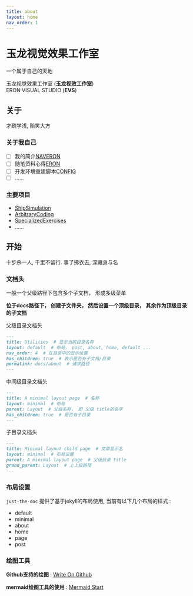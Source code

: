 ```yaml
---
title: about
layout: home
nav_order: 1
---
```


# 玉龙视觉效果工作室

一个属于自己的天地

玉龙视觉效果工作室 (**玉龙视效工作室**)  
ERON VISUAL STUDIO (**EVS**)  

## 关于 

才疏学浅, 贻笑大方

### 关于我自己 

- [ ] 我的简介[NAVERON](https://github.com/NAVERON/NAVERON)  
- [ ] 随笔资料心得[ERON](https://github.com/NAVERON/ERON)  
- [ ] 开发环境重建脚本[CONFIG](https://github.com/NAVERON/CONFIG)  
- [ ] ......

### 主要项目 

- [ShipSimulation](https://github.com/NAVERON/ShipSimulation)  
- [ArbitraryCoding](https://github.com/NAVERON/ArbitraryCoding)  
- [SpecializedExercises](https://github.com/NAVERON/SpecializedExercises)  
- ......

## 开始 

十步杀一人, 千里不留行. 事了拂衣去, 深藏身与名

### 文档头

一般一个父级路径下包含多个子文档， 形成多级菜单

**位于docs路径下， 创建子文件夹， 然后设置一个顶级目录， 其余作为顶级目录的子文档**  

父级目录文档头  

```markdown
---
title: Utilities  # 显示当前目录名称
layout: default  # 布局， post, about, home, default ...
nav_order: 4  # 在目录中的显示位置
has_children: true  # 表示是否有子文档/目录 
permalink: docs/about  # 请求路径
---
```

中间级目录文档头  

```markdown
---
title: A minimal layout page  # 名称
layout: minimal  # 布局
parent: Layout  # 父级名称， 即 父级 title的名字
has_children: true  # 是否有子目录 
---
```

子目录文档头  

```markdown
---
title: Minimal layout child page  # 文章显示名
layout: minimal  # 布局设置
parent: A minimal layout page  # 父级目录 title
grand_parent: Layout  # 上上级路径 
---
```

### 布局设置

`just-the-doc` 提供了基于jekyll的布局使用, 当前有以下几个布局的样式 : 

- default
- minimal
- about
- home
- page
- post

### 绘图工具  

**Github支持的绘图** : [Write On Github](https://docs.github.com/en/get-started/writing-on-github/getting-started-with-writing-and-formatting-on-github/about-writing-and-formatting-on-github)  

**mermaid绘图工具的使用**  : [Mermaid Start](https://mermaid.js.org/intro/)  

